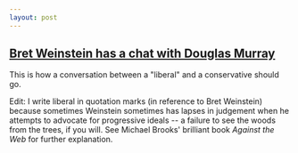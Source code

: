 ```yaml
---
layout: post
---
```


## [Bret Weinstein has a chat with Douglas Murray](https://www.youtube.com/watch?v=E7LMSZ2xsRs)

This is how a conversation between a "liberal" and a conservative should go.

Edit: I write liberal in quotation marks (in reference to Bret Weinstein) because sometimes Weinstein sometimes has lapses in judgement when he attempts to advocate for progressive ideals -- a failure to see the woods from the trees, if you will. See Michael Brooks' brilliant book *Against the Web* for further explanation.

